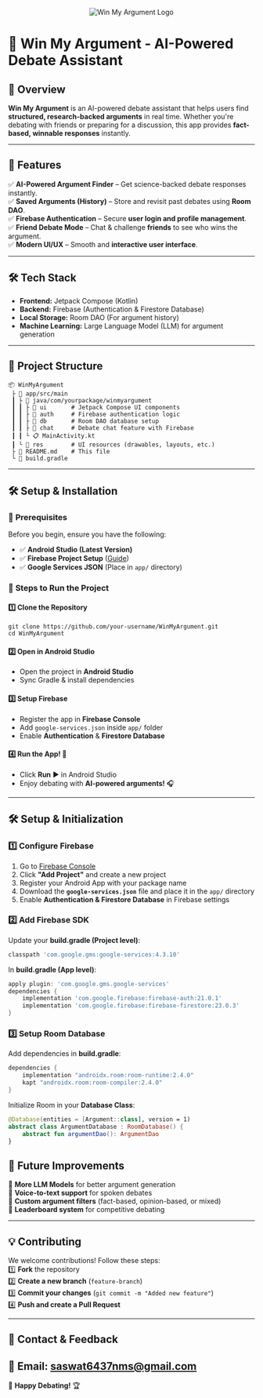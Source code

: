 <p align="center">
  <img src="https://github.com/user-attachments/assets/37f18fd6-ae9c-4588-b39c-ba33285f6357" alt="Win My Argument Logo">
</p>

# 📌 Win My Argument - AI-Powered Debate Assistant

## 📝 Overview
**Win My Argument** is an AI-powered debate assistant that helps users find **structured, research-backed arguments** in real time. Whether you're debating with friends or preparing for a discussion, this app provides **fact-based, winnable responses** instantly.

---

## 🚀 Features
✅ **AI-Powered Argument Finder** – Get science-backed debate responses instantly.  
✅ **Saved Arguments (History)** – Store and revisit past debates using **Room DAO**.  
✅ **Firebase Authentication** – Secure **user login and profile management**.  
✅ **Friend Debate Mode** – Chat & challenge **friends** to see who wins the argument.  
✅ **Modern UI/UX** – Smooth and **interactive user interface**.  

---

## 🛠️ Tech Stack
- **Frontend:** Jetpack Compose (Kotlin)  
- **Backend:** Firebase (Authentication & Firestore Database)  
- **Local Storage:** Room DAO (For argument history)  
- **Machine Learning:** Large Language Model (LLM) for argument generation  

---

## 💂️ Project Structure
```
📦 WinMyArgument  
 ├ 📂 app/src/main  
 ┃ ├ 📂 java/com/yourpackage/winmyargument  
 ┃ ┃ ├ 📂 ui       # Jetpack Compose UI components  
 ┃ ┃ ├ 📂 auth     # Firebase authentication logic  
 ┃ ┃ ├ 📂 db       # Room DAO database setup  
 ┃ ┃ ├ 📂 chat     # Debate chat feature with Firebase  
 ┃ ┃ └ 📋 MainActivity.kt  
 ┃ └ 📂 res        # UI resources (drawables, layouts, etc.)  
 ├ 📃 README.md    # This file  
 └ 📃 build.gradle
```

---

## 🛠️ Setup & Installation

### 🔹 **Prerequisites**
Before you begin, ensure you have the following:
- ✅ **Android Studio (Latest Version)**
- ✅ **Firebase Project Setup** ([Guide](https://firebase.google.com/docs/android/setup))
- ✅ **Google Services JSON** (Place in `app/` directory)

### 🔹 **Steps to Run the Project**
#### 1️⃣ **Clone the Repository**
```
git clone https://github.com/your-username/WinMyArgument.git
cd WinMyArgument
```

#### 2️⃣ **Open in Android Studio**
- Open the project in **Android Studio**
- Sync Gradle & install dependencies

#### 3️⃣ **Setup Firebase**
- Register the app in **Firebase Console**
- Add `google-services.json` inside `app/` folder
- Enable **Authentication** & **Firestore Database**  

#### 4️⃣ **Run the App! 🚀**
- Click **Run** ▶️ in Android Studio
- Enjoy debating with **AI-powered arguments!** 🎧  

---

## 🛠️ Setup & Initialization

### **1️⃣ Configure Firebase**
1. Go to [Firebase Console](https://console.firebase.google.com/)
2. Click **"Add Project"** and create a new project
3. Register your Android App with your package name
4. Download the **`google-services.json`** file and place it in the `app/` directory
5. Enable **Authentication & Firestore Database** in Firebase settings

### **2️⃣ Add Firebase SDK**
Update your **build.gradle (Project level)**:
```gradle
classpath 'com.google.gms:google-services:4.3.10'
```
In **build.gradle (App level)**:
```gradle
apply plugin: 'com.google.gms.google-services'
dependencies {
    implementation 'com.google.firebase:firebase-auth:21.0.1'
    implementation 'com.google.firebase:firebase-firestore:23.0.3'
}
```

### **3️⃣ Setup Room Database**
Add dependencies in **build.gradle**:
```gradle
dependencies {
    implementation "androidx.room:room-runtime:2.4.0"
    kapt "androidx.room:room-compiler:2.4.0"
}
```
Initialize Room in your **Database Class**:
```kotlin
@Database(entities = [Argument::class], version = 1)
abstract class ArgumentDatabase : RoomDatabase() {
    abstract fun argumentDao(): ArgumentDao
}
```

## 📌 Future Improvements  
🔹 **More LLM Models** for better argument generation  
🔹 **Voice-to-text support** for spoken debates  
🔹 **Custom argument filters** (fact-based, opinion-based, or mixed)  
🔹 **Leaderboard system** for competitive debating  

---

## 💡 Contributing  
We welcome contributions! Follow these steps:  
1️⃣ **Fork** the repository  
2️⃣ **Create a new branch** (`feature-branch`)  
3️⃣ **Commit your changes** (`git commit -m "Added new feature"`)  
4️⃣ **Push and create a Pull Request**  

---

## 📧 Contact & Feedback  
📩 **Email:** saswat6437nms@gmail.com  
---

🚀 **Happy Debating!** 🏆
